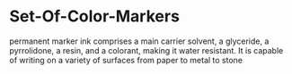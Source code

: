 # Set-Of-Color-Markers
 permanent marker ink comprises a main carrier solvent, a glyceride, a pyrrolidone, a resin, and a colorant, making it water resistant. It is capable of writing on a variety of surfaces from paper to metal to stone
